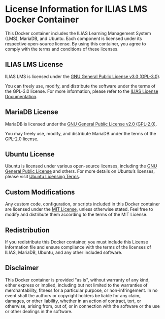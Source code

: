# License Information for ILIAS LMS Docker Container

This Docker container includes the ILIAS Learning Management System (LMS), MariaDB, and Ubuntu. Each component is licensed under its respective open-source license. By using this container, you agree to comply with the terms and conditions of these licenses.

## ILIAS LMS License

ILIAS LMS is licensed under the [GNU General Public License v3.0 (GPL-3.0)](https://www.gnu.org/licenses/gpl-3.0.html).

You can freely use, modify, and distribute the software under the terms of the GPL-3.0 license. For more information, please refer to the [ILIAS License Documentation](https://www.ilias.de).

## MariaDB License

MariaDB is licensed under the [GNU General Public License v2.0 (GPL-2.0)](https://www.gnu.org/licenses/old-licenses/gpl-2.0.html).

You may freely use, modify, and distribute MariaDB under the terms of the GPL-2.0 license.

## Ubuntu License

Ubuntu is licensed under various open-source licenses, including the [GNU General Public License](https://www.gnu.org/licenses/) and others. For more details on Ubuntu’s licenses, please visit [Ubuntu Licensing Terms](https://ubuntu.com/legal).

## Custom Modifications

Any custom code, configuration, or scripts included in this Docker container are licensed under the [MIT License](https://opensource.org/licenses/MIT), unless otherwise stated. Feel free to modify and distribute them according to the terms of the MIT License.

## Redistribution

If you redistribute this Docker container, you must include this License Information file and ensure compliance with the terms of the licenses of ILIAS, MariaDB, Ubuntu, and any other included software.

## Disclaimer

This Docker container is provided "as is", without warranty of any kind, either express or implied, including but not limited to the warranties of merchantability, fitness for a particular purpose, or non-infringement. In no event shall the authors or copyright holders be liable for any claim, damages, or other liability, whether in an action of contract, tort, or otherwise, arising from, out of, or in connection with the software or the use or other dealings in the software.
